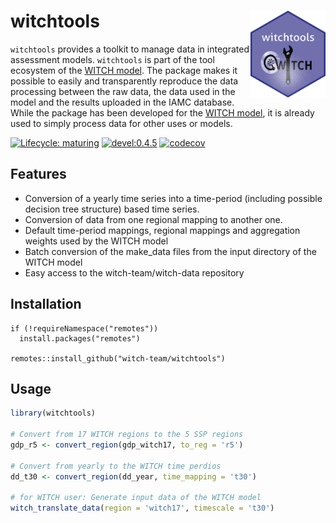 
<!-- README.md is generated from README.Rmd. Please edit that file -->
<!-- Because of a bug, duplicate the header below in the md file before building pkgdown  -->

# witchtools <img src="man/figures/logo.png" align="right" alt="" width="120" />

`witchtools` provides a toolkit to manage data in integrated assessment
models. `witchtools` is part of the tool ecosystem of the [WITCH
model](https://www.witchmodel.org). The package makes it possible to
easily and transparently reproduce the data processing between the raw
data, the data used in the model and the results uploaded in the IAMC
database. While the package has been developed for the [WITCH
model](https://www.witchmodel.org), it is already used to simply process
data for other uses or models.

<!-- badges: start -->

[![Lifecycle:
maturing](https://img.shields.io/badge/lifecycle-maturing-blue.svg)](https://www.tidyverse.org/lifecycle/#maturing)
[![devel:0.4.5](https://img.shields.io/badge/devel%20version-0.4.4-green.svg)](https://github.com/witch-team/witchtools)
[![codecov](https://codecov.io/gh/witch-team/witchtools/branch/master/graph/badge.svg)](https://codecov.io/gh/witch-team/witchtools)
<!-- badges: end -->

## Features

- Conversion of a yearly time series into a time-period (including
  possible decision tree structure) based time series.
- Conversion of data from one regional mapping to another one.
- Default time-period mappings, regional mappings and aggregation
  weights used by the WITCH model
- Batch conversion of the make_data files from the input directory of
  the WITCH model
- Easy access to the witch-team/witch-data repository

## Installation

    if (!requireNamespace("remotes"))
      install.packages("remotes")

    remotes::install_github("witch-team/witchtools")

## Usage

``` r
library(witchtools)

# Convert from 17 WITCH regions to the 5 SSP regions 
gdp_r5 <- convert_region(gdp_witch17, to_reg = 'r5')

# Convert from yearly to the WITCH time perdios
dd_t30 <- convert_region(dd_year, time_mapping = 't30')

# for WITCH user: Generate input data of the WITCH model
witch_translate_data(region = 'witch17', timescale = 't30')
```
